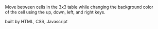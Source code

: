 Move between cells in the 3x3 table while changing the background color of the cell using the up, down, left, and right keys.

built by HTML, CSS, Javascript